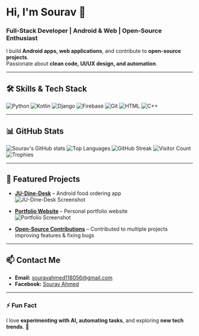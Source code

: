 # Hi, I'm Sourav 👋
### Full-Stack Developer | Android & Web | Open-Source Enthusiast

I build **Android apps, web applications**, and contribute to **open-source projects**.  
Passionate about **clean code, UI/UX design, and automation**.  

---

## 🛠️ Skills & Tech Stack

![Python](https://img.shields.io/badge/Python-3776AB?style=for-the-badge&logo=python&logoColor=white)
![Kotlin](https://img.shields.io/badge/Kotlin-0095D5?style=for-the-badge&logo=kotlin&logoColor=white)
![Django](https://img.shields.io/badge/Django-092E20?style=for-the-badge&logo=django&logoColor=white)
![Firebase](https://img.shields.io/badge/Firebase-FFCA28?style=for-the-badge&logo=firebase&logoColor=black)
![Git](https://img.shields.io/badge/Git-F05032?style=for-the-badge&logo=git&logoColor=white)
![HTML](https://img.shields.io/badge/HTML-E34F26?style=for-the-badge&logo=html5&logoColor=white)
![C++](https://img.shields.io/badge/C++-00599C?style=for-the-badge&logo=c%2B%2B&logoColor=white)

---

## 📊 GitHub Stats

![Sourav's GitHub stats](https://github-readme-stats.vercel.app/api?username=Sourav123&show_icons=true&theme=radical)
![Top Languages](https://github-readme-stats.vercel.app/api/top-langs/?username=Sourav123&layout=compact&theme=radical)
![GitHub Streak](https://github-readme-streak-stats.herokuapp.com/?user=Sourav123&theme=radical)
![Visitor Count](https://profile-counter.glitch.me/Sourav123/count.svg)
![Trophies](https://github-profile-trophy.vercel.app/?username=Sourav123&theme=radical)

---

## 💼 Featured Projects

- [**JU-Dine-Desk**](https://github.com/Sourav123/JU-Dine-Desk) – Android food ordering app  
  ![JU-Dine-Desk Screenshot](https://link-to-your-screenshot.png)

- [**Portfolio Website**](https://github.com/Sourav123/portfolio) – Personal portfolio website  
  ![Portfolio Screenshot](https://link-to-your-screenshot.png)

- [**Open-Source Contributions**](https://github.com/Sourav123) – Contributed to multiple projects improving features & fixing bugs

---

## 📫 Contact Me

- **Email:** souravahmed118056@gmail.com  
- **Facebook:** [Sourav Ahmed]([https://facebook.com/yourprofile](https://www.facebook.com/souravahmed425/)) 


---

### ⚡ Fun Fact
I love **experimenting with AI, automating tasks**, and exploring **new tech trends**. 🚀
